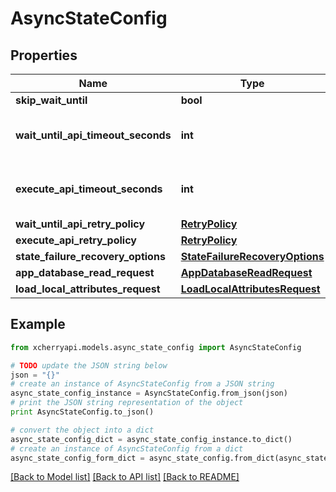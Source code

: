 # AsyncStateConfig


## Properties

Name | Type | Description | Notes
------------ | ------------- | ------------- | -------------
**skip_wait_until** | **bool** |  | [optional] 
**wait_until_api_timeout_seconds** | **int** | the timeout for the single attempt of AsyncState.waitUntil API | [optional] 
**execute_api_timeout_seconds** | **int** | the timeout for the single attempt of AsyncState.execute API | [optional] 
**wait_until_api_retry_policy** | [**RetryPolicy**](RetryPolicy.md) |  | [optional] 
**execute_api_retry_policy** | [**RetryPolicy**](RetryPolicy.md) |  | [optional] 
**state_failure_recovery_options** | [**StateFailureRecoveryOptions**](StateFailureRecoveryOptions.md) |  | [optional] 
**app_database_read_request** | [**AppDatabaseReadRequest**](AppDatabaseReadRequest.md) |  | [optional] 
**load_local_attributes_request** | [**LoadLocalAttributesRequest**](LoadLocalAttributesRequest.md) |  | [optional] 

## Example

```python
from xcherryapi.models.async_state_config import AsyncStateConfig

# TODO update the JSON string below
json = "{}"
# create an instance of AsyncStateConfig from a JSON string
async_state_config_instance = AsyncStateConfig.from_json(json)
# print the JSON string representation of the object
print AsyncStateConfig.to_json()

# convert the object into a dict
async_state_config_dict = async_state_config_instance.to_dict()
# create an instance of AsyncStateConfig from a dict
async_state_config_form_dict = async_state_config.from_dict(async_state_config_dict)
```
[[Back to Model list]](../README.md#documentation-for-models) [[Back to API list]](../README.md#documentation-for-api-endpoints) [[Back to README]](../README.md)


